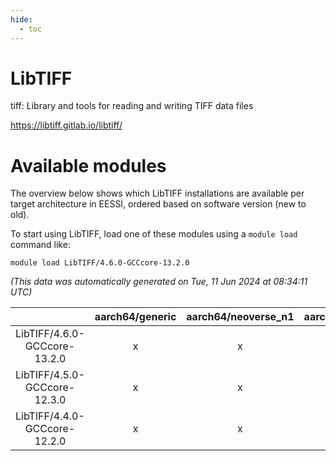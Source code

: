 ```yaml
---
hide:
  - toc
---
```


LibTIFF
=======


tiff: Library and tools for reading and writing TIFF data files

https://libtiff.gitlab.io/libtiff/
# Available modules


The overview below shows which LibTIFF installations are available per target architecture in EESSI, ordered based on software version (new to old).

To start using LibTIFF, load one of these modules using a `module load` command like:

```shell
module load LibTIFF/4.6.0-GCCcore-13.2.0
```

*(This data was automatically generated on Tue, 11 Jun 2024 at 08:34:11 UTC)*  

| |aarch64/generic|aarch64/neoverse_n1|aarch64/neoverse_v1|x86_64/generic|x86_64/amd/zen2|x86_64/amd/zen3|x86_64/intel/haswell|x86_64/intel/skylake_avx512|
| :---: | :---: | :---: | :---: | :---: | :---: | :---: | :---: | :---: |
|LibTIFF/4.6.0-GCCcore-13.2.0|x|x|x|x|x|x|x|x|
|LibTIFF/4.5.0-GCCcore-12.3.0|x|x|x|x|x|x|x|x|
|LibTIFF/4.4.0-GCCcore-12.2.0|x|x|x|x|x|x|x|x|
